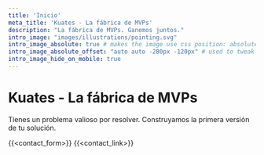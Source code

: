 ```yaml
---
title: 'Inicio'
meta_title: 'Kuates - La fábrica de MVPs'
description: "La fábrica de MVPs. Ganemos juntos."
intro_image: "images/illustrations/pointing.svg"
intro_image_absolute: true # makes the image use css position: absolute; so it looks "offset". It's a visual effect that might not always look good depending on the image you use.
intro_image_absolute_offset: "auto auto -280px -120px" # used to tweak the positioning of the absolute image if enabled above
intro_image_hide_on_mobile: true
---
```


# Kuates - La fábrica de MVPs

Tienes un problema valioso por resolver. Construyamos la primera versión de tu solución.

{{<contact_form>}}
{{<contact_link>}}
